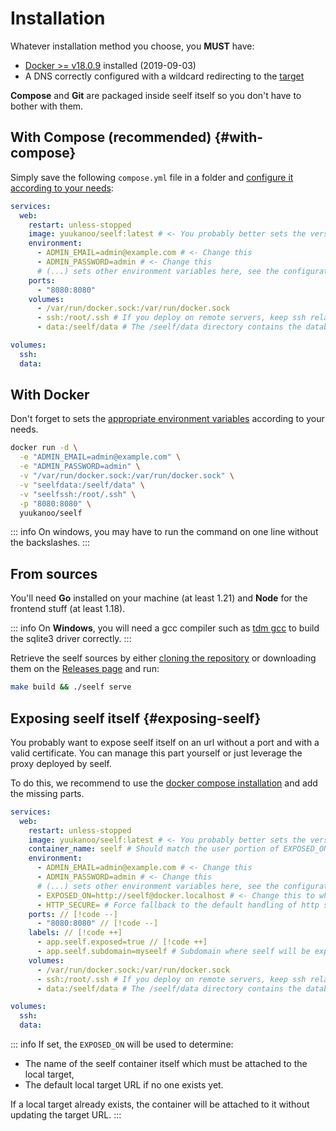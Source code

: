 # Installation

Whatever installation method you choose, you **MUST** have:

- [Docker >= v18.0.9](https://docs.docker.com/get-docker/) installed (2019-09-03)
- A DNS correctly configured with a wildcard redirecting to the [target](/reference/targets)

**Compose** and **Git** are packaged inside seelf itself so you don't have to bother with them.

## With Compose (recommended) {#with-compose}

Simply save the following `compose.yml` file in a folder and [configure it according to your needs](/guide/configuration):

```yml
services:
  web:
    restart: unless-stopped
    image: yuukanoo/seelf:latest # <- You probably better sets the version explicitly here
    environment:
      - ADMIN_EMAIL=admin@example.com # <- Change this
      - ADMIN_PASSWORD=admin # <- Change this
      # (...) sets other environment variables here, see the configuration documentation
    ports:
      - "8080:8080"
    volumes:
      - /var/run/docker.sock:/var/run/docker.sock
      - ssh:/root/.ssh # If you deploy on remote servers, keep ssh related configurations
      - data:/seelf/data # The /seelf/data directory contains the database, configuration file and everything deployed by seelf, so keep it :)

volumes:
  ssh:
  data:
```

## With Docker

Don't forget to sets the [appropriate environment variables](/guide/configuration) according to your needs.

```sh
docker run -d \
  -e "ADMIN_EMAIL=admin@example.com" \
  -e "ADMIN_PASSWORD=admin" \
  -v "/var/run/docker.sock:/var/run/docker.sock" \
  -v "seelfdata:/seelf/data" \
  -v "seelfssh:/root/.ssh" \
  -p "8080:8080" \
  yuukanoo/seelf
```

::: info
On windows, you may have to run the command on one line without the backslashes.
:::

## From sources

You'll need **Go** installed on your machine (at least 1.21) and **Node** for the frontend stuff (at least 1.18).

::: info
On **Windows**, you will need a gcc compiler such as [tdm gcc](https://jmeubank.github.io/tdm-gcc/) to build the sqlite3 driver correctly.
:::

Retrieve the seelf sources by either [cloning the repository](https://github.com/YuukanOO/seelf) or downloading them on the [Releases page](https://github.com/YuukanOO/seelf/releases) and run:

```sh
make build && ./seelf serve
```

## Exposing seelf itself {#exposing-seelf}

You probably want to expose seelf itself on an url without a port and with a valid certificate. You can manage this part yourself or just leverage the proxy deployed by seelf.

To do this, we recommend to use the [docker compose installation](#with-compose) and add the missing parts.

```yml
services:
  web:
    restart: unless-stopped
    image: yuukanoo/seelf:latest # <- You probably better sets the version explicitly here
    container_name: seelf # Should match the user portion of EXPOSED_ON when exposing seelf using a local target // [!code ++]
    environment:
      - ADMIN_EMAIL=admin@example.com # <- Change this
      - ADMIN_PASSWORD=admin # <- Change this
      # (...) sets other environment variables here, see the configuration documentation
      - EXPOSED_ON=http://seelf@docker.localhost # <- Change this to where you want seelf to be exposed, the user part represents the container name, see above. // [!code ++]
      - HTTP_SECURE= # Force fallback to the default handling of http secure (based on EXPOSED_ON if set) // [!code ++]
    ports: // [!code --]
      - "8080:8080" // [!code --]
    labels: // [!code ++]
      - app.seelf.exposed=true // [!code ++]
      - app.seelf.subdomain=myseelf # Subdomain where seelf will be exposed on the default target represented by EXPOSED_ON, here http://myseelf.docker.localhost // [!code ++]
    volumes:
      - /var/run/docker.sock:/var/run/docker.sock
      - ssh:/root/.ssh # If you deploy on remote servers, keep ssh related configurations
      - data:/seelf/data # The /seelf/data directory contains the database, configuration file and everything deployed by seelf, so keep it :)

volumes:
  ssh:
  data:
```

::: info
If set, the `EXPOSED_ON` will be used to determine:

- The name of the seelf container itself which must be attached to the local target,
- The default local target URL if no one exists yet.

If a local target already exists, the container will be attached to it without updating the target URL.
:::

